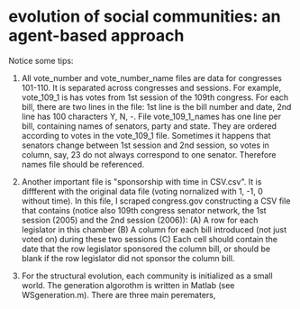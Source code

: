 # evolution of social communities: an agent-based approach
Notice some tips:
1. All vote_number and vote_number_name files are data for congresses 101-110. It is separated across congresses and sessions. For example, vote_109_1 is has votes from 1st session of the 109th congress. For each bill, there are two lines in the file: 1st line is the bill number and date, 2nd line has 100 characters Y, N, -. File vote_109_1_names has one line per bill, containing names of senators, party and state. They are ordered according to votes in the vote_109_1 file. Sometimes it happens that senators change between 1st session and 2nd session, so votes in column, say, 23 do not always correspond to one senator. Therefore names file should be referenced.

2. Another important file is "sponsorship with time in CSV.csv". It is diffferent with the original data file (voting nornalized with 1, -1, 0 without time). In this file, I scraped congress.gov constructing a CSV file that contains (notice also 109th congress senator network, the 1st session (2005) and the 2nd session (2006)):
(A) A row for each legislator in this chamber
(B) A column for each bill introduced (not just voted on) during these two sessions
(C) Each cell should contain the date that the row legislator sponsored the column bill, or should be blank if the row legislator did not sponsor the column bill.

3. For the structural evolution, each community is initialized as a small world. The generation algorothm is written in Matlab (see WSgeneration.m). There are three main perematers, 
